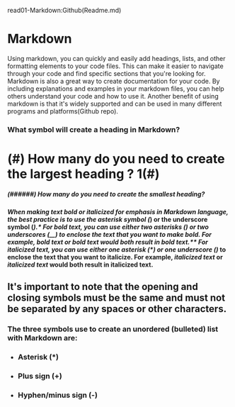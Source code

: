  read01-Markdown:Github(Readme.md) 

# Markdown
Using markdown, you can quickly and easily add headings, lists, and other formatting elements to your code files. This can make it easier to navigate through your code and find specific sections that you're looking for. Markdown is also a great way to create documentation for your code. By including explanations and examples in your markdown files, you can help others understand your code and how to use it. Another benefit of using markdown is that it's widely supported and can be used in many different programs and platforms(Github repo). 

### What symbol will create a heading in Markdown?
# (#) How many do you need to create the largest heading ? 1(#)
##### (######) How many do you need to create the smallest heading?

#### *When making text bold or italicized for emphasis in Markdown language, the best practice is to use the asterisk symbol (*) or the underscore symbol (_).* **For bold text, you can use either two asterisks (**) or two underscores (__) to enclose the text that you want to make bold. For example, **bold text** or __bold text__ would both result in bold text.** For italicized text, you can use either one _asterisk (*) or one underscore (_)_ to enclose the text that you want to italicize. For example, *italicized text* or _italicized text_ would both result in italicized text.
## It's important to note that the opening and closing symbols must be the same and must not be separated by any spaces or other characters.

### The three symbols use to create an unordered (bulleted) list with Markdown are:

* ### **Asterisk (*)**
* ### **Plus sign (+)**
* ### **Hyphen/minus sign (-)**

